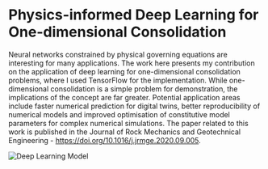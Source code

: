 # Physics-informed Deep Learning for One-dimensional Consolidation
Neural networks constrained by physical governing equations are interesting for many applications. The work here presents my contribution on the application of deep learning for one-dimensional consolidation problems, where I used TensorFlow for the implementation. While one-dimensional consolidation is a simple problem for demonstration, the implications of the concept are far greater. Potential application areas include faster numerical prediction for digital twins, better reproducibility of numerical models and improved optimisation of constitutive model parameters for complex numerical simulations. The paper related to this work is published in the Journal of Rock Mechanics and Geotechnical Engineering - https://doi.org/10.1016/j.jrmge.2020.09.005.

![Deep Learning Model](docs/assets/figs/nn.png)
